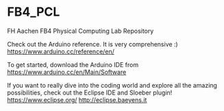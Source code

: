 # FB4_PCL
FH Aachen FB4 Physical Computing Lab Repository

Check out the Arduino reference. It is very comprehensive :)
https://www.arduino.cc/reference/en/

To get started, download the Arduino IDE from https://www.arduino.cc/en/Main/Software

If you want to really dive into the coding world and explore all the amazing possibilities, check out the Eclipse IDE and Sloeber plugin!
https://www.eclipse.org/
http://eclipse.baeyens.it
